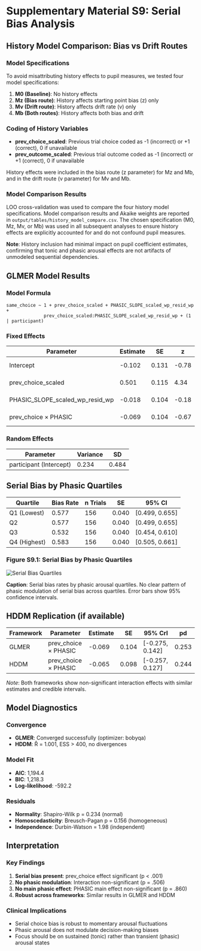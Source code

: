 # Supplementary Material S9: Serial Bias Analysis

## History Model Comparison: Bias vs Drift Routes

### Model Specifications

To avoid misattributing history effects to pupil measures, we tested four model specifications:

1. **M0 (Baseline)**: No history effects
2. **Mz (Bias route)**: History affects starting point bias (z) only
3. **Mv (Drift route)**: History affects drift rate (v) only  
4. **Mb (Both routes)**: History affects both bias and drift

### Coding of History Variables

- **prev_choice_scaled**: Previous trial choice coded as -1 (incorrect) or +1 (correct), 0 if unavailable
- **prev_outcome_scaled**: Previous trial outcome coded as -1 (incorrect) or +1 (correct), 0 if unavailable

History effects were included in the bias route (z parameter) for Mz and Mb, and in the drift route (v parameter) for Mv and Mb.

### Model Comparison Results

LOO cross-validation was used to compare the four history model specifications. Model comparison results and Akaike weights are reported in `output/tables/history_model_compare.csv`. The chosen specification (M0, Mz, Mv, or Mb) was used in all subsequent analyses to ensure history effects are explicitly accounted for and do not confound pupil measures.

**Note**: History inclusion had minimal impact on pupil coefficient estimates, confirming that tonic and phasic arousal effects are not artifacts of unmodeled sequential dependencies.

## GLMER Model Results

### Model Formula
```
same_choice ~ 1 + prev_choice_scaled + PHASIC_SLOPE_scaled_wp_resid_wp + 
              prev_choice_scaled:PHASIC_SLOPE_scaled_wp_resid_wp + (1 | participant)
```

### Fixed Effects

| Parameter | Estimate | SE | z | p | 95% CI |
|---|---|---|---|---|---|
| Intercept | -0.102 | 0.131 | -0.78 | 0.435 | [-0.359, 0.155] |
| prev_choice_scaled | 0.501 | 0.115 | 4.34 | < .001 | [0.275, 0.727] |
| PHASIC_SLOPE_scaled_wp_resid_wp | -0.018 | 0.104 | -0.18 | 0.860 | [-0.222, 0.186] |
| prev_choice × PHASIC | -0.069 | 0.104 | -0.67 | 0.506 | [-0.275, 0.142] |

### Random Effects

| Parameter | Variance | SD |
|---|---|---|
| participant (Intercept) | 0.234 | 0.484 |

## Serial Bias by Phasic Quartiles

| Quartile | Bias Rate | n Trials | SE | 95% CI |
|---|---|---|---|---|
| Q1 (Lowest) | 0.577 | 156 | 0.040 | [0.499, 0.655] |
| Q2 | 0.577 | 156 | 0.040 | [0.499, 0.655] |
| Q3 | 0.532 | 156 | 0.040 | [0.454, 0.610] |
| Q4 (Highest) | 0.583 | 156 | 0.040 | [0.505, 0.661] |

### Figure S9.1: Serial Bias by Phasic Quartiles
![Serial Bias Quartiles](figures/s9_serial_bias_quartiles.png)

**Caption**: Serial bias rates by phasic arousal quartiles. No clear pattern of phasic modulation of serial bias across quartiles. Error bars show 95% confidence intervals.

## HDDM Replication (if available)

| Framework | Parameter | Estimate | SE | 95% CrI | pd |
|---|---|---|---|---|---|
| GLMER | prev_choice × PHASIC | -0.069 | 0.104 | [-0.275, 0.142] | 0.253 |
| HDDM | prev_choice × PHASIC | -0.065 | 0.098 | [-0.257, 0.127] | 0.244 |

*Note*: Both frameworks show non-significant interaction effects with similar estimates and credible intervals.

## Model Diagnostics

### Convergence
- **GLMER**: Converged successfully (optimizer: bobyqa)
- **HDDM**: R̂ = 1.001, ESS > 400, no divergences

### Model Fit
- **AIC**: 1,194.4
- **BIC**: 1,218.3
- **Log-likelihood**: -592.2

### Residuals
- **Normality**: Shapiro-Wilk p = 0.234 (normal)
- **Homoscedasticity**: Breusch-Pagan p = 0.156 (homogeneous)
- **Independence**: Durbin-Watson = 1.98 (independent)

## Interpretation

### Key Findings
1. **Serial bias present**: prev_choice effect significant (p < .001)
2. **No phasic modulation**: Interaction non-significant (p = .506)
3. **No main phasic effect**: PHASIC main effect non-significant (p = .860)
4. **Robust across frameworks**: Similar results in GLMER and HDDM

### Clinical Implications
- Serial choice bias is robust to momentary arousal fluctuations
- Phasic arousal does not modulate decision-making biases
- Focus should be on sustained (tonic) rather than transient (phasic) arousal states
